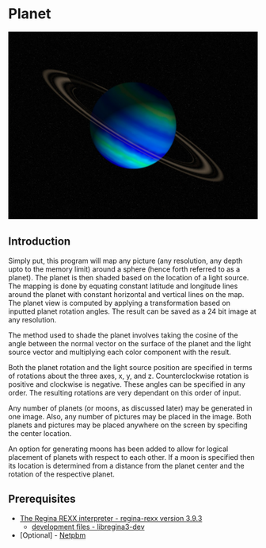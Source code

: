 # Planet

![intro](blue.jpg)

## Introduction

Simply put, this program will map any picture (any resolution, any depth upto to the memory limit) around a sphere (hence forth referred to as a planet). The planet is then shaded based on the location of a light source. The mapping is done by equating constant latitude and longitude lines around the planet with constant horizontal and vertical lines on the map. The planet view is computed by applying a transformation based on inputted planet rotation angles. The result can be saved as a 24 bit image at any resolution.

The method used to shade the planet involves taking the cosine of the angle between the normal vector on the surface of the planet and the light source vector and multiplying each color component with the result.

Both the planet rotation and the light source position are specified in terms of rotations about the three axes, x, y, and z. Counterclockwise rotation is positive and clockwise is negative. These angles can be specified in any order. The resulting rotations are very dependant on this order of input.

Any number of planets (or moons, as discussed later) may be generated in one image. Also, any number of pictures may be placed in the image. Both planets and pictures may be placed anywhere on the screen by specifing the center location.

An option for generating moons has been added to allow for logical placement of planets with respect to each other. If a moon is specified then its location is determined from a distance from the planet center and the rotation of the respective planet.

## Prerequisites

* [The Regina REXX interpreter - regina-rexx version 3.9.3](https://sourceforge.net/projects/regina-rexx/files/regina-rexx/3.9.3/)
  * [development files - libregina3-dev](https://sourceforge.net/projects/regina-rexx/files/regina-rexx/3.9.3/)
* [Optional] - [Netpbm](http://netpbm.sourceforge.net/)
